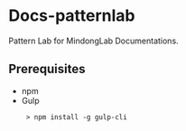 # Docs-patternlab

Pattern Lab for MindongLab Documentations.

## Prerequisites
 - npm
 - Gulp
   ```
    > npm install -g gulp-cli
   ```
